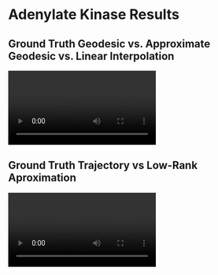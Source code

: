 # Adenylate Kinase Results

## Ground Truth Geodesic vs. Approximate Geodesic vs. Linear Interpolation

<video >
  <source src="trajectory_vs_low_rank_approximation.mp4" type="video/mp4">
  Your browser does not support the video tag.
</video>


## Ground Truth Trajectory vs Low-Rank Aproximation

<video>
  <source src="geodesic_trajectory_vs_geodesic_vs_linear.mp4" type="video/mp4">
  Your browser does not support the video tag.
</video>
